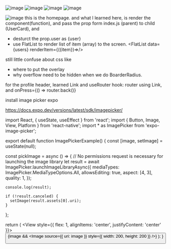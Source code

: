 ![image](https://github.com/chormunlam/onlyFans/assets/71049920/ccc1bc2f-3d34-48df-aba6-d5c2175a3050)
![image](https://github.com/chormunlam/onlyFans/assets/71049920/0f26484a-5302-4405-a19d-2b01297b19fb)
![image](https://github.com/chormunlam/onlyFans/assets/71049920/bc797d1e-6e73-4766-a0ea-dddce16901b7)
![image](https://github.com/chormunlam/onlyFans/assets/71049920/e6ecaaa9-7acb-485b-a2b6-70a1bd2f6105)


![image](https://github.com/chormunlam/onlyFans/assets/71049920/1b8c0430-6947-4be2-a5b5-827bad368c0e)
this is the homepage. and what l learned here,
is render the component(function), and pass the prop form index.js (parent) to child (UserCard), and

- desturct the prop.user as {user}
- use FlatList to render list of item (array) to the screen.
  <FlatList data={users} renderItem={({item})=><UserCard user={item} />/>

still little confuse about css like

- where to put the overlay
- why overflow need to be hidden when we do BoarderRadius.

for the profile header, learned Link and useRouter hook:
router using Link, and onPress={() => router.back()}

install image picker expo

https://docs.expo.dev/versions/latest/sdk/imagepicker/

import React, { useState, useEffect } from 'react';
import { Button, Image, View, Platform } from 'react-native';
import \* as ImagePicker from 'expo-image-picker';

export default function ImagePickerExample() {
const [image, setImage] = useState(null);

const pickImage = async () => {
// No permissions request is necessary for launching the image library
let result = await ImagePicker.launchImageLibraryAsync({
mediaTypes: ImagePicker.MediaTypeOptions.All,
allowsEditing: true,
aspect: [4, 3],
quality: 1,
});

    console.log(result);

    if (!result.canceled) {
      setImage(result.assets[0].uri);
    }

};

return (
<View style={{ flex: 1, alignItems: 'center', justifyContent: 'center' }}>
<Button title="Pick an image from camera roll" onPress={pickImage} />
{image && <Image source={{ uri: image }} style={{ width: 200, height: 200 }} />}
</View>
);
}
